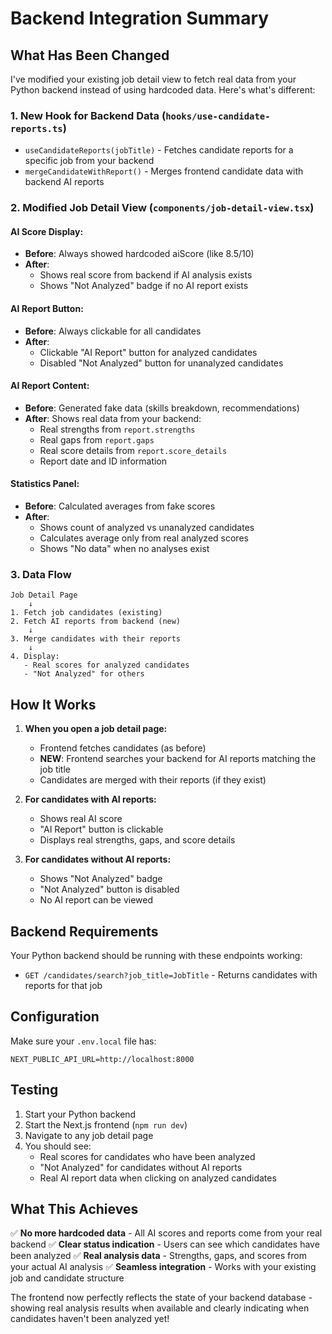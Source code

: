 # Backend Integration Summary

## What Has Been Changed

I've modified your existing job detail view to fetch real data from your Python backend instead of using hardcoded data. Here's what's different:

### 1. **New Hook for Backend Data** (`hooks/use-candidate-reports.ts`)
- `useCandidateReports(jobTitle)` - Fetches candidate reports for a specific job from your backend
- `mergeCandidateWithReport()` - Merges frontend candidate data with backend AI reports

### 2. **Modified Job Detail View** (`components/job-detail-view.tsx`)

#### **AI Score Display:**
- **Before**: Always showed hardcoded aiScore (like 8.5/10)
- **After**: 
  - Shows real score from backend if AI analysis exists
  - Shows "Not Analyzed" badge if no AI report exists

#### **AI Report Button:**
- **Before**: Always clickable for all candidates
- **After**: 
  - Clickable "AI Report" button for analyzed candidates
  - Disabled "Not Analyzed" button for unanalyzed candidates

#### **AI Report Content:**
- **Before**: Generated fake data (skills breakdown, recommendations)
- **After**: Shows real data from your backend:
  - Real strengths from `report.strengths`
  - Real gaps from `report.gaps`
  - Real score details from `report.score_details`
  - Report date and ID information

#### **Statistics Panel:**
- **Before**: Calculated averages from fake scores
- **After**: 
  - Shows count of analyzed vs unanalyzed candidates
  - Calculates average only from real analyzed scores
  - Shows "No data" when no analyses exist

### 3. **Data Flow**

```
Job Detail Page
    ↓
1. Fetch job candidates (existing)
2. Fetch AI reports from backend (new)
    ↓
3. Merge candidates with their reports
    ↓
4. Display:
   - Real scores for analyzed candidates
   - "Not Analyzed" for others
```

## **How It Works**

1. **When you open a job detail page:**
   - Frontend fetches candidates (as before)
   - **NEW**: Frontend searches your backend for AI reports matching the job title
   - Candidates are merged with their reports (if they exist)

2. **For candidates with AI reports:**
   - Shows real AI score
   - "AI Report" button is clickable
   - Displays real strengths, gaps, and score details

3. **For candidates without AI reports:**
   - Shows "Not Analyzed" badge
   - "Not Analyzed" button is disabled
   - No AI report can be viewed

## **Backend Requirements**

Your Python backend should be running with these endpoints working:
- `GET /candidates/search?job_title=JobTitle` - Returns candidates with reports for that job

## **Configuration**

Make sure your `.env.local` file has:
```
NEXT_PUBLIC_API_URL=http://localhost:8000
```

## **Testing**

1. Start your Python backend
2. Start the Next.js frontend (`npm run dev`)
3. Navigate to any job detail page
4. You should see:
   - Real scores for candidates who have been analyzed
   - "Not Analyzed" for candidates without AI reports
   - Real AI report data when clicking on analyzed candidates

## **What This Achieves**

✅ **No more hardcoded data** - All AI scores and reports come from your real backend
✅ **Clear status indication** - Users can see which candidates have been analyzed
✅ **Real analysis data** - Strengths, gaps, and scores from your actual AI analysis
✅ **Seamless integration** - Works with your existing job and candidate structure

The frontend now perfectly reflects the state of your backend database - showing real analysis results when available and clearly indicating when candidates haven't been analyzed yet!
